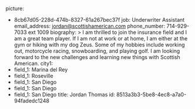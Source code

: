 picture:
  - 8cb67d05-228d-474b-8327-61a267bec37f
job: Underwriter Assistant
email_address: jordan@scottishamerican.com
phone_number: 714-929-7033 ext 1009
biography: >
  I am thrilled to join the insurance field and I am a great team player. If I am not at work or at
  home, I am either at the gym or hiking with my dog Zeus. Some of my hobbies include working out,
  motorcycle racing, snowboarding, and playing golf. I am looking forward to the new challenges and
  learning new things with Scottish American.
city1:
  - 
    field_1: Marina del Rey
  - 
    field_1: Roseville
  - 
    field_1: San Diego
  - 
    field_1: San Diego
  - 
    field_1: San Diego
title: Jordan Thomas
id: 8513a3b3-5be8-4ec8-a7a0-94fadedc1248
